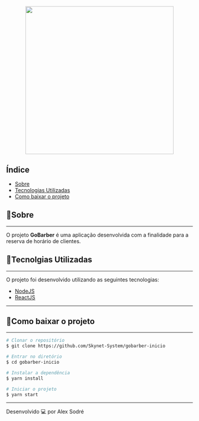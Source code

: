 <h1 align = "center">
<img src = "https://ik.imagekit.io/w23ceozvcn/Design_sem_nome_KzaQsae_G.png" width="400px"/>
</h1>

## Índice
- [Sobre](#-Sobre)
- [Tecnologias Utilizadas](#-tecnologias-utilizadas)
- [Como baixar o projeto](#-como-baixar-o-projeto)

## 📝Sobre
---
O projeto **GoBarber** é uma aplicação desenvolvida com a finalidade para a reserva de 
horário de clientes.

## 🚀Tecnolgias Utilizadas
---
O projeto foi desenvolvido utilizando as seguintes tecnologias:

- [NodeJS](http://www.nodejs.org)
- [ReactJS](http://www.reactjs.org)
---
## 📂Como baixar o projeto
---
```bash
# Clonar o repositório
$ git clone https://github.com/Skynet-System/gobarber-inicio

# Entrar no diretório
$ cd gobarber-inicio

# Instalar a dependência
$ yarn install

# Iniciar o projeto
$ yarn start
```
---
Desenvolvido 💻 por Alex Sodré